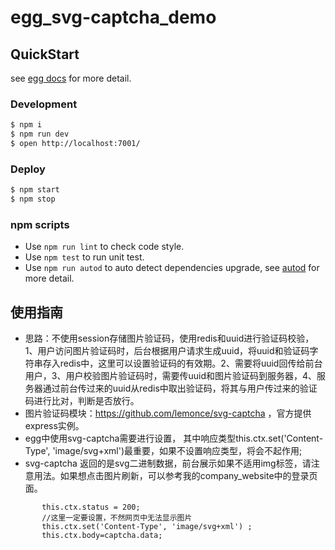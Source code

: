 # egg_svg-captcha_demo



## QuickStart

<!-- add docs here for user -->

see [egg docs][egg] for more detail.

### Development

```bash
$ npm i
$ npm run dev
$ open http://localhost:7001/
```

### Deploy

```bash
$ npm start
$ npm stop
```

### npm scripts

- Use `npm run lint` to check code style.
- Use `npm test` to run unit test.
- Use `npm run autod` to auto detect dependencies upgrade, see [autod](https://www.npmjs.com/package/autod) for more detail.


[egg]: https://eggjs.org

## 使用指南

- 思路：不使用session存储图片验证码，使用redis和uuid进行验证码校验，1、用户访问图片验证码时，后台根据用户请求生成uuid，将uuid和验证码字符串存入redis中，这里可以设置验证码的有效期。2、需要将uuid回传给前台用户，3、用户校验图片验证码时，需要传uuid和图片验证码到服务器，4、服务器通过前台传过来的uuid从redis中取出验证码，将其与用户传过来的验证码进行比对，判断是否放行。
- 图片验证码模块：https://github.com/lemonce/svg-captcha   ，官方提供express实例。
- egg中使用svg-captcha需要进行设置，  其中响应类型this.ctx.set('Content-Type', 'image/svg+xml')最重要，如果不设置响应类型，将会不起作用;
- svg-captcha 返回的是svg二进制数据，前台展示如果不适用img标签，请注意用法。如果想点击图片刷新，可以参考我的company_website中的登录页面。

```     
       this.ctx.status = 200;
       //这里一定要设置，不然网页中无法显示图片
       this.ctx.set('Content-Type', 'image/svg+xml') ;
       this.ctx.body=captcha.data;
```

